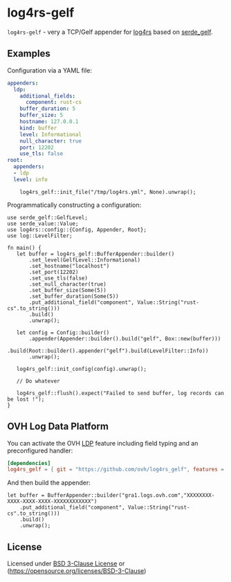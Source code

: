 # log4rs-gelf

`log4rs-gelf` - very a TCP/Gelf appender for [log4rs](https://github.com/sfackler/log4rs) based on 
[serde_gelf](https://github.com/cdumay/rust-serde_gelf).


## Examples

Configuration via a YAML file:

```yaml
appenders:
  ldp:
    additional_fields:
      component: rust-cs
    buffer_duration: 5
    buffer_size: 5
    hostname: 127.0.0.1
    kind: buffer
    level: Informational
    null_character: true
    port: 12202
    use_tls: false
root:
  appenders:
  - ldp
  level: info
```

```rust,no_run
    log4rs_gelf::init_file("/tmp/log4rs.yml", None).unwrap();
```

Programmatically constructing a configuration:

```rust,no_run
use serde_gelf::GelfLevel;
use serde_value::Value;
use log4rs::config::{Config, Appender, Root};
use log::LevelFilter;

fn main() {
   let buffer = log4rs_gelf::BufferAppender::builder()
       .set_level(GelfLevel::Informational)
       .set_hostname("localhost")
       .set_port(12202)
       .set_use_tls(false)
       .set_null_character(true)
       .set_buffer_size(Some(5))
       .set_buffer_duration(Some(5))
       .put_additional_field("component", Value::String("rust-cs".to_string()))
       .build()
       .unwrap();

   let config = Config::builder()
       .appender(Appender::builder().build("gelf", Box::new(buffer)))
       .build(Root::builder().appender("gelf").build(LevelFilter::Info))
       .unwrap();

   log4rs_gelf::init_config(config).unwrap();

   // Do whatever

   log4rs_gelf::flush().expect("Failed to send buffer, log records can be lost !");
}
```

## OVH Log Data Platform

You can activate the OVH [LDP](https://docs.ovh.com/gb/en/logs-data-platform/) 
feature including field typing and an preconfigured handler:

```toml
[dependencies]
log4rs_gelf = { git = "https://github.com/ovh/log4rs_gelf", features = ["ovh-ldp"] }
```

And then build the appender:

```rust,no_run
let buffer = BufferAppender::builder("gra1.logs.ovh.com","XXXXXXXX-XXXX-XXXX-XXXX-XXXXXXXXXXXX")
    .put_additional_field("component", Value::String("rust-cs".to_string()))
    .build()
    .unwrap();
```

## License

Licensed under [BSD 3-Clause License](./LICENSE) or (https://opensource.org/licenses/BSD-3-Clause)
